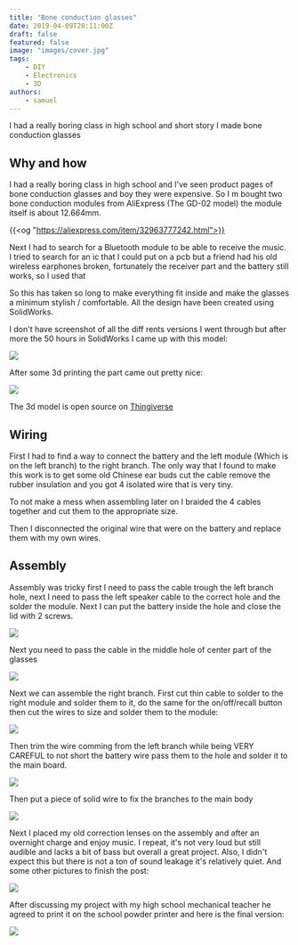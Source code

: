 ```yaml
---
title: "Bone conduction glasses"
date: 2019-04-09T20:11:00Z
draft: false
featured: false
image: "images/cover.jpg"
tags: 
    - DIY
    - Electronics
    - 3D
authors:
    - samuel
---
```

I had a really boring class in high school and short story I made bone conduction glasses

<!--more-->

## Why and how

I had a really boring class in high school and I've seen product pages of bone conduction glasses and boy they were expensive. So I m bought two bone conduction modules from AliExpress (The GD-02 model) the module itself is about 12.6*6*4mm.

{{<og "https://aliexpress.com/item/32963777242.html">}}

Next I had to search for a Bluetooth module to be able to receive the music. I tried to search for an ic that I could put on a pcb but a friend had his old wireless earphones broken, fortunately the receiver part and the battery still works, so I used that

So this has taken so long to make everything fit inside and make the glasses a minimum stylish / comfortable. All the design have been created using SolidWorks.

I don't have screenshot of all the diff rents versions I went through but after more the 50 hours in SolidWorks I came up with this model:

![](images/dl_sldworks_2019-04-09_16-23-13_aEK8dUHxTt.jpg)

After some 3d printing the part came out pretty nice:

![](images/dl_img_20190409_163118_AO6ltaO0Iq.jpg)

The 3d model is open source on [Thingiverse](https://www.thingiverse.com/thing:3552193)

## Wiring
First I had to find a way to connect the battery and the left module (Which is on the left branch) to the right branch. The only way that I found to make this work is to get some old Chinese ear buds cut the cable remove the rubber insulation and you got 4 isolated wire that is very tiny.

To not make a mess when assembling later on I braided the 4 cables together and cut them to the appropriate size.

Then I disconnected the original wire that were on the battery and replace them with my own wires.

## Assembly
Assembly was tricky first I need to pass the cable trough the left branch hole, next I need to pass the left speaker cable to the correct hole and the solder the module. Next I can put the battery inside the hole and close the lid with 2 screws.

![](images/dl_img_20190409_142421_84Ulm7yRcA.jpg)

Next you need to pass the cable in the middle hole of center part of the glasses

![](images/dl_img_20190409_140140_yV4d1tTUWc.jpg)

Next we can assemble the right branch. First cut thin cable to solder to the right module and solder them to it, do the same for the on/off/recall button then cut the wires to size and solder them to the module:

![](images/dl_img_20190409_140054_0X3QsPv0Xt.jpg)

Then trim the wire comming from the left branch while being VERY CAREFUL to not short the battery wire pass them to the hole and solder it to the main board.

![](images/dl_img_20190409_143456_en1dpu5PSl.jpg)

Then put a piece of solid wire to fix the branches to the main body

![](images/dl_img_20190409_153051_qBiHL759IC.jpg)

Next I placed my old correction lenses on the assembly and after an overnight charge and enjoy music. I repeat, it's not very loud but still audible and lacks a bit of bass but overall a great project. Also, I didn't expect this but there is not a ton of sound leakage it's relatively quiet. And some other pictures to finish the post:

![](images/dl_img_20190408_174657_uZ2NPqoMP1.jpg)

After discussing my project with my high school mechanical teacher he agreed to print it on the school powder printer and here is the final version:

![](images/dl_IMG_20190525_191733_Bokeh.jpg)